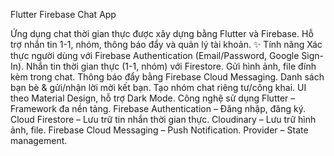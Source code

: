 Flutter Firebase Chat App

Ứng dụng chat thời gian thực được xây dựng bằng Flutter và Firebase. Hỗ trợ nhắn tin 1-1, nhóm, thông báo đẩy và quản lý tài khoản.
✨ Tính năng
Xác thực người dùng với Firebase Authentication (Email/Password, Google Sign-In).
Nhắn tin thời gian thực (1-1, nhóm) với Firestore.
Gửi hình ảnh, file đính kèm trong chat.
Thông báo đẩy bằng Firebase Cloud Messaging.
Danh sách bạn bè & gửi/nhận lời mời kết bạn.
Tạo nhóm chat riêng tư/công khai.
UI theo Material Design, hỗ trợ Dark Mode.
Công nghệ sử dụng
Flutter
– Framework đa nền tảng.
Firebase Authentication
– Đăng nhập, đăng ký.
Cloud Firestore
– Lưu trữ tin nhắn thời gian thực.
Cloudinary
– Lưu trữ hình ảnh, file.
Firebase Cloud Messaging
– Push Notification.
Provider
– State management.


